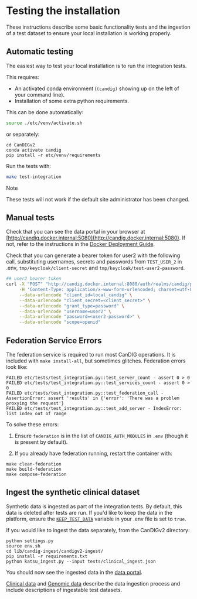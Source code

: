 # Testing the installation

These instructions describe some basic functionality tests and the ingestion of a test dataset to ensure your local installation is working properly.

## Automatic testing

The easiest way to test your local installation is to run the integration tests.

This requires:
- An activated conda environment (`(candig)` showing up on the left of your command line).
- Installation of some extra python requirements.

This can be done automatically:
```bash
source ./etc/venv/activate.sh
```
or separately:
```commandline
cd CanDIGv2
conda activate candig
pip install -r etc/venv/requirements
```
Run the tests with:
```bash
make test-integration
```

> [!Note]
> These tests will not work if the default site administrator has been changed.

## Manual tests

Check that you can see the data portal in your browser at [http://candig.docker.internal:5080](http://candig.docker.internal:5080). If not, refer to the instructions in the [Docker Deployment Guide](./install-docker.md).

Check that you can generate a bearer token for user2 with the following call, substituting usernames, secrets and passwords from `TEST_USER_2` in .env, `tmp/keycloak/client-secret` and `tmp/keycloak/test-user2-password`.

```bash
## user2 bearer token
curl -X "POST" "http://candig.docker.internal:8080/auth/realms/candig/protocol/openid-connect/token" \
     -H 'Content-Type: application/x-www-form-urlencoded; charset=utf-8' \
     --data-urlencode "client_id=local_candig" \
     --data-urlencode "client_secret=<client_secret>" \
     --data-urlencode "grant_type=password" \
     --data-urlencode "username=user2" \
     --data-urlencode "password=<user2-password>" \
     --data-urlencode "scope=openid"
```

## Federation Service Errors

The federation service is required to run most CanDIG operations.  It is included with `make install-all`, but sometimes glitches.  Federation errors look like:

```commandline
FAILED etc/tests/test_integration.py::test_server_count - assert 0 > 0
FAILED etc/tests/test_integration.py::test_services_count - assert 0 > 0
FAILED etc/tests/test_integration.py::test_federation_call - AssertionError: assert 'results' in {'error': 'There was a problem proxying the request'}
FAILED etc/tests/test_integration.py::test_add_server - IndexError: list index out of range
```

To solve these errors:
1. Ensure `federation` is in the list of `CANDIG_AUTH_MODULES` in `.env` (though it is present by default).

2. If you already have federation running, restart the container with:
```commandLine
make clean-federation
make build-federation
make compose-federation
```


## Ingest the synthetic clinical dataset

Synthetic data is ingested as part of the integration tests. By default, this data is deleted after tests are run. If you'd like to keep the data in the platform, ensure the [`KEEP_TEST_DATA`](https://github.com/CanDIG/CanDIGv2/blob/c2339c685720b327ca02ea6bb9d442e253cdb562/etc/env/example.env#L20) variable in your .env file is set to `true`.

If you would like to ingest the data separately, from the CanDIGv2 directory:
```commandline
python settings.py
source env.sh
cd lib/candig-ingest/candigv2-ingest/
pip install -r requirements.txt
python katsu_ingest.py --input tests/clinical_ingest.json
```
You should now see the ingested data in the [data portal](http://candig.docker.internal:5080).

[Clinical data](https://github.com/CanDIG/candigv2-ingest#1-clinical-data) and [Genomic data](https://github.com/CanDIG/candigv2-ingest#2-genomic-data) describe the data ingestion process and include descriptions of ingestable test datasets.
